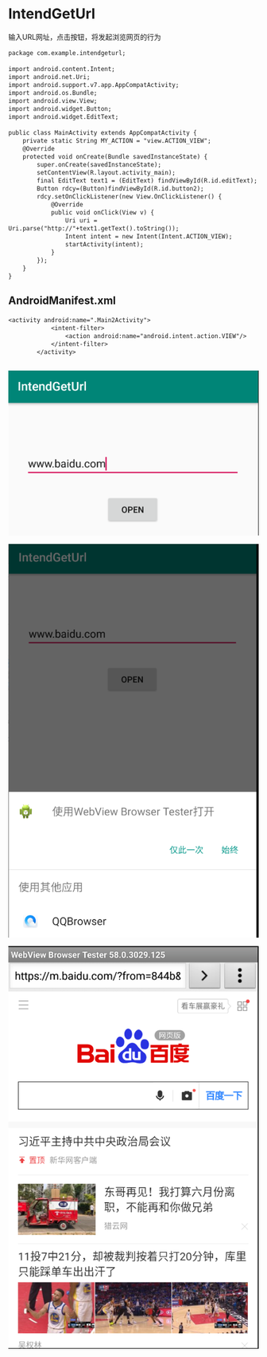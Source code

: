 # IntendGetUrl
输入URL网址，点击按钮，将发起浏览网页的行为
~~~
package com.example.intendgeturl;

import android.content.Intent;
import android.net.Uri;
import android.support.v7.app.AppCompatActivity;
import android.os.Bundle;
import android.view.View;
import android.widget.Button;
import android.widget.EditText;

public class MainActivity extends AppCompatActivity {
    private static String MY_ACTION = "view.ACTION_VIEW";
    @Override
    protected void onCreate(Bundle savedInstanceState) {
        super.onCreate(savedInstanceState);
        setContentView(R.layout.activity_main);
        final EditText text1 = (EditText) findViewById(R.id.editText);
        Button rdcy=(Button)findViewById(R.id.button2);
        rdcy.setOnClickListener(new View.OnClickListener() {
            @Override
            public void onClick(View v) {
                Uri uri = Uri.parse("http://"+text1.getText().toString());
                Intent intent = new Intent(Intent.ACTION_VIEW);
                startActivity(intent);
            }
        });
    }
}
~~~
## AndroidManifest.xml
~~~
<activity android:name=".Main2Activity">
            <intent-filter>
                <action android:name="android.intent.action.VIEW"/>
            </intent-filter>
        </activity>
        
~~~
![image](https://raw.githubusercontent.com/695400861/IntendGetUrl-master/master/app/src/main/res/resultimage/1.png)

![image](https://raw.githubusercontent.com/695400861/IntendGetUrl-master/master/app/src/main/res/resultimage/2.png)

![image](https://raw.githubusercontent.com/695400861/IntendGetUrl-master/master/app/src/main/res/resultimage/3.png)
